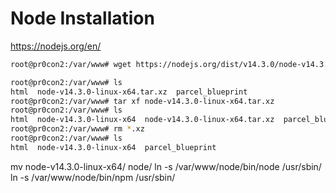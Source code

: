 # Node Installation

https://nodejs.org/en/

```sh
root@pr0con2:/var/www# wget https://nodejs.org/dist/v14.3.0/node-v14.3.0-linux-x64.tar.xz

root@pr0con2:/var/www# ls
html  node-v14.3.0-linux-x64.tar.xz  parcel_blueprint
root@pr0con2:/var/www# tar xf node-v14.3.0-linux-x64.tar.xz 
root@pr0con2:/var/www# ls
html  node-v14.3.0-linux-x64  node-v14.3.0-linux-x64.tar.xz  parcel_blueprint
root@pr0con2:/var/www# rm *.xz
root@pr0con2:/var/www# ls
html  node-v14.3.0-linux-x64  parcel_blueprint
```
 mv node-v14.3.0-linux-x64/ node/
ln -s /var/www/node/bin/node /usr/sbin/
ln -s /var/www/node/bin/npm /usr/sbin/